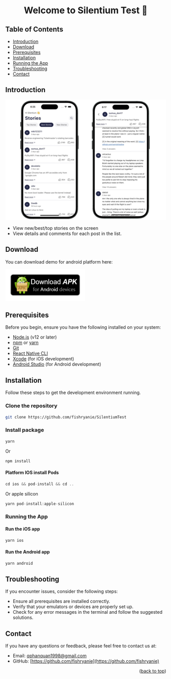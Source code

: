 # <h1 id='top' align="center">Welcome to Silentium Test 👋</h1>

## Table of Contents

- [Introduction](#introduction)
- [Download](#download)
- [Prerequisites](#prerequisites)
- [Installation](#installation)
- [Running the App](#running-the-app)
- [Troubleshooting](#troubleshooting)
- [Contact](#-contact)

## Introduction

![Project Logo](./src/assets/images/imgDemo.jpg)

- View new/best/top stories on the screen
- View details and comments for each post in the list.

## Download

You can download demo for android platform here:

<div>
    <a href="https://drive.google.com/file/d/1fNk5I1QV3pYhE0yrDQx4i_-BKvSetoVl/view?usp=sharing" download="app-release" >
        <img src="./src/assets/images/apk.png" alt="Download apk" width="250" height="100">
    </a>
</div>

## Prerequisites

Before you begin, ensure you have the following installed on your system:

- [Node.js](https://nodejs.org/) (v12 or later)
- [npm](https://www.npmjs.com/) or [yarn](https://yarnpkg.com/)
- [Git](https://git-scm.com/)
- [React Native CLI](https://reactnative.dev/docs/environment-setup)
- [Xcode](https://developer.apple.com/xcode/) (for iOS development)
- [Android Studio](https://developer.android.com/studio) (for Android development)

## Installation

Follow these steps to get the development environment running.

### Clone the repository

```sh
git clone https://github.com/fishryanie/SilentiumTest
```

### Install package

```javascript
yarn
```

Or

```javascript
npm install
```

#### Platform IOS install Pods
```javascript
cd ios && pod-install && cd ..
```
Or apple silicon
```javascript
yarn pod-install:apple-silicon
```

### Running the App

#### Run the iOS app

```javascript
yarn ios
```

#### Run the Android app

```javascript
yarn android
```

## Troubleshooting

If you encounter issues, consider the following steps:

- Ensure all prerequisites are installed correctly.
- Verify that your emulators or devices are properly set up.
- Check for any error messages in the terminal and follow the suggested solutions.

## Contact

If you have any questions or feedback, please feel free to contact us at:

- Email: [qphanquan1998@gmail.com](qphanquan1998@gmail.com)
- GitHub: [https://github.com/fishryanie](https://github.com/fishryanie)

<p align="right">(<a href="#top">back to top</a>)</p>
